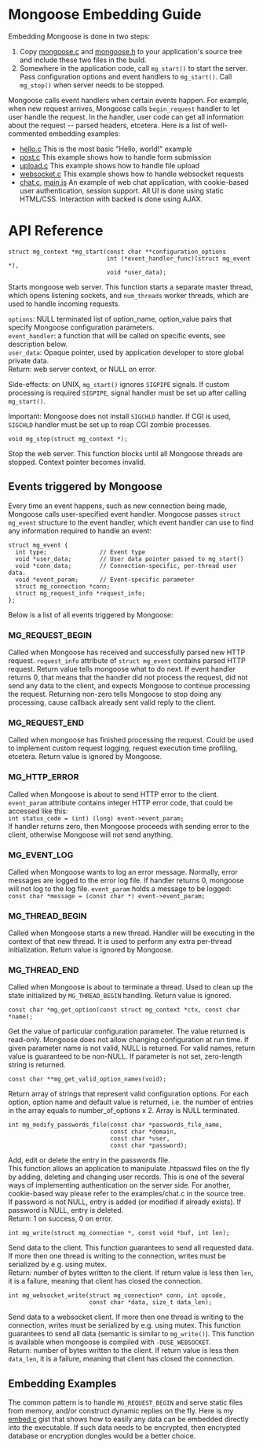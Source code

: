 # Mongoose Embedding Guide

Embedding Mongoose is done in two steps:

   1. Copy
    [mongoose.c](https://raw.github.com/cesanta/mongoose/master/mongoose.c) and
    [mongoose.h](https://raw.github.com/cesanta/mongoose/master/mongoose.h)
    to your application's source tree and include these two files in the build.
   2. Somewhere in the application code, call `mg_start()` to start the server.
    Pass configuration options and event handlers to `mg_start()`. Call
    `mg_stop()` when server needs to be stopped.

Mongoose calls event handlers when certain events happen.
For example, when new request arrives, Mongoose calls `begin_request`
handler to let user handle the request. In the handler, user code
can get all information about the request -- parsed headers, etcetera.
Here is a list of well-commented embedding examples:

   * [hello.c](https://github.com/cesanta/mongoose/blob/master/examples/hello.c)
    This is the most basic "Hello, world!" example
   * [post.c](https://github.com/cesanta/mongoose/blob/master/examples/post.c)
    This example shows how to handle form submission
   * [upload.c](https://github.com/cesanta/mongoose/blob/master/examples/upload.c)
    This example shows how to handle file upload
   * [websocket.c](https://github.com/cesanta/mongoose/blob/master/examples/websocket.c)
    This example shows how to handle websocket requests
   * [chat.c](https://github.com/cesanta/mongoose/blob/master/examples/chat.c), [main.js](https://github.com/cesanta/mongoose/blob/master/examples/html/main.js)
    An example of web chat application, with cookie-based user authentication,
    session support. All UI is done using static HTML/CSS. Interaction
    with backed is done using AJAX.



# API Reference

    struct mg_context *mg_start(const char **configuration_options
                                int (*event_handler_func)(struct mg_event *),
                                void *user_data);

Starts mongoose web server. This function starts a separate master thread,
which opens listening sockets, and `num_threads` worker threads, which are
used to handle incoming requests.

  `options`: NULL terminated list of option_name, option_value pairs that
            specify Mongoose configuration parameters.  
  `event_handler`: a function that will be called on specific events,
               see description below.  
  `user_data`: Opaque pointer, used by application developer to store
               global private data.  
  Return: web server context, or NULL on error.

  Side-effects: on UNIX, `mg_start()` ignores `SIGPIPE` signals. If custom
    processing is required `SIGPIPE`, signal handler must be set up
    after calling `mg_start()`.

 Important: Mongoose does not install `SIGCHLD` handler. If CGI is used,
 `SIGCHLD` handler must be set up to reap CGI zombie processes.


    void mg_stop(struct mg_context *);

Stop the web server. This function blocks until all Mongoose
threads are stopped. Context pointer becomes invalid.


## Events triggered by Mongoose

Every time an event happens, such as new connection being made,
Mongoose calls user-specified event handler. Mongoose passes `struct mg_event`
structure to the event handler, which event handler can use to find any
information required to handle an event:

    struct mg_event {
      int type;               // Event type
      void *user_data;        // User data pointer passed to mg_start()
      void *conn_data;        // Connection-specific, per-thread user data.
      void *event_param;      // Event-specific parameter
      struct mg_connection *conn;
      struct mg_request_info *request_info;
    };

Below is a list of all events triggered by Mongoose:

### MG\_REQUEST\_BEGIN

Called when Mongoose has received and successfully parsed new HTTP request.
`request_info`
attribute of `struct mg_event` contains parsed HTTP request. Return value tells
mongoose what to do next. If event handler returns 0, that means that the
handler did not process the request, did not send any data to the client, and
expects Mongoose to continue processing the request. Returning non-zero
tells Mongoose to stop doing any processing, cause callback already sent
valid reply to the client.

### MG\_REQUEST\_END

Called when mongoose has finished processing the request.
Could be used to implement custom request logging, request execution time
profiling, etcetera. Return value is ignored by Mongoose.

### MG\_HTTP\_ERROR

Called when Mongoose is about to send HTTP error to the client.
`event_param` attribute contains integer HTTP error code, that could be
accessed like this:  
`int status_code = (int) (long) event->event_param;`  
If handler returns zero, then Mongoose proceeds with sending error to the
client, otherwise Mongoose will not send anything.

### MG\_EVENT\_LOG

Called when Mongoose wants to log an error message.
Normally, error messages are logged to the error log file. If handler
returns 0, mongoose will not log to the log file. `event_param` holds
a message to be logged:  
`const char *message = (const char *) event->event_param;`

### MG\_THREAD\_BEGIN

Called when Mongoose starts a new thread. Handler will be executing
in the context of that new thread. It is used to perform any extra per-thread
initialization. Return value is ignored by Mongoose.

### MG\_THREAD\_END

Called when Mongoose is about to terminate a thread. Used to clean up
the state initialized by `MG_THREAD_BEGIN` handling. Return value is ignored.

    const char *mg_get_option(const struct mg_context *ctx, const char *name);

Get the value of particular configuration parameter.  The value returned is
read-only. Mongoose does not allow changing configuration at run time.  If
given parameter name is not valid, NULL is returned. For valid names, return
value is guaranteed to be non-NULL. If parameter is not set, zero-length string
is returned.

    const char **mg_get_valid_option_names(void);

Return array of strings that represent valid configuration options.  For each
option, option name and default value is returned, i.e. the number of entries
in the array equals to number_of_options x 2.  Array is NULL terminated.


    int mg_modify_passwords_file(const char *passwords_file_name,
                                 const char *domain,
                                 const char *user,
                                 const char *password);

Add, edit or delete the entry in the passwords file.  
This function allows an application to manipulate .htpasswd files on the
fly by adding, deleting and changing user records. This is one of the
several ways of implementing authentication on the server side. For another,
cookie-based way please refer to the examples/chat.c in the source tree.  
If password is not NULL, entry is added (or modified if already exists).
If password is NULL, entry is deleted.  
Return: 1 on success, 0 on error.


    int mg_write(struct mg_connection *, const void *buf, int len);

Send data to the client. This function guarantees to send all requested data.
If more then one thread is writing to the connection, writes must be
serialized by e.g. using mutex.  
Return: number of bytes written to the client. If return value is less then
`len`, it is a failure, meaning that client has closed the connection.


    int mg_websocket_write(struct mg_connection* conn, int opcode,
                           const char *data, size_t data_len);

Send data to a websocket client. If more then one thread is writing to the
connection, writes must be serialized by e.g. using mutex. This function
guarantees to send all data (semantic is similar to `mg_write()`).
This function is available when mongoose is compiled with `-DUSE_WEBSOCKET`.  
Return: number of bytes written to the client. If return value is less then
`data_len`, it is a failure, meaning that client has closed the connection.


## Embedding Examples

The common pattern is to handle `MG_REQUEST_BEGIN` and serve static files
from memory, and/or construct dynamic replies on the fly. Here is
my [embed.c](https://gist.github.com/valenok/4714740) gist
that shows how to easily any data can be embedded
directly into the executable. If such data needs to be encrypted, then
encrypted database or encryption dongles would be a better choice.
